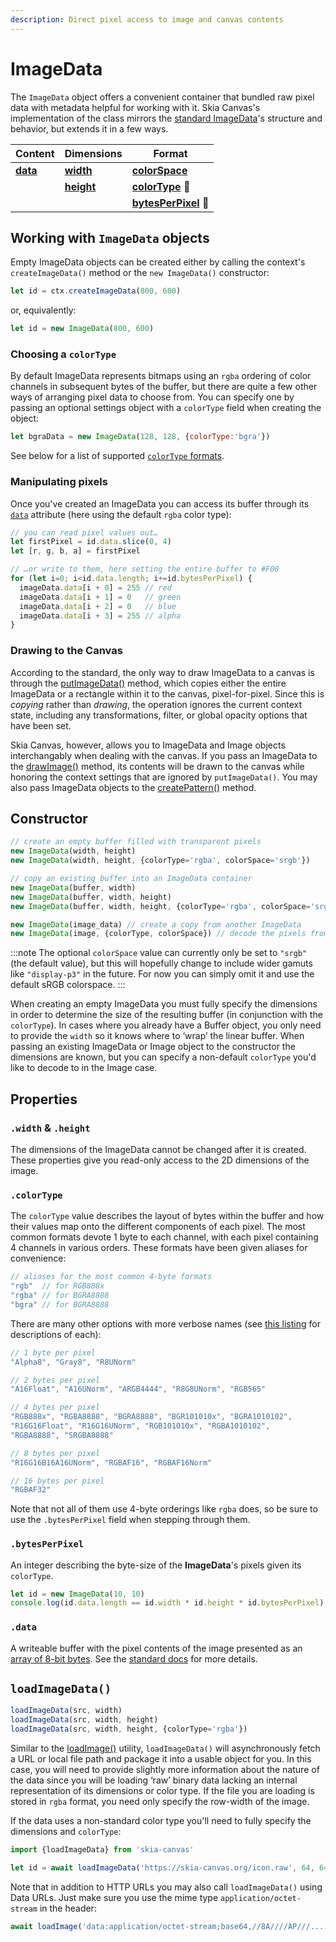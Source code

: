 ```yaml
---
description: Direct pixel access to image and canvas contents
---
```


# ImageData

The `ImageData` object offers a convenient container that bundled raw pixel data with metadata helpful for working with it. Skia Canvas's implementation of the class mirrors the [standard ImageData][ImageData]'s structure and behavior, but extends it in a few ways.

| Content                  | Dimensions                 | Format                                     |
| --                       | --                         | --                                         |
| [**data**][imgdata_data] | [**width**][imgdata_size]  | [**colorSpace**][mdn_ImageData_colorspace] |
|                          | [**height**][imgdata_size] | [**colorType**][imgdata_colortype] 🧪      |
|                          |                            | [**bytesPerPixel**][imgdata_bpp] 🧪        |

## Working with `ImageData` objects

Empty ImageData objects can be created either by calling the context's `createImageData()` method or the `new ImageData()` constructor:

```js
let id = ctx.createImageData(800, 600)
```
or, equivalently:
```js
let id = new ImageData(800, 600)
```

### Choosing a `colorType`

By default ImageData represents bitmaps using an `rgba` ordering of color channels in subsequent bytes of the buffer, but there are quite a few other ways of arranging pixel data to choose from. You can specify one by passing an optional settings object with a `colorType` field when creating the object:

```js
let bgraData = new ImageData(128, 128, {colorType:'bgra'})
```

See below for a list of supported [`colorType` formats][imgdata_colortype].

### Manipulating pixels

Once you've created an ImageData you can access its buffer through its [`data`][imgdata_data] attribute (here using the default `rgba` color type):

```js
// you can read pixel values out…
let firstPixel = id.data.slice(0, 4)
let [r, g, b, a] = firstPixel

// …or write to them, here setting the entire buffer to #F00
for (let i=0; i<id.data.length; i+=id.bytesPerPixel) {
  imageData.data[i + 0] = 255 // red
  imageData.data[i + 1] = 0   // green
  imageData.data[i + 2] = 0   // blue
  imageData.data[i + 3] = 255 // alpha
}
```

### Drawing to the Canvas

According to the standard, the only way to draw ImageData to a canvas is through the [putImageData()][putImageData()] method, which copies either the entire ImageData or a rectangle within it to the canvas, pixel-for-pixel. Since this is *copying* rather than *drawing*, the operation ignores the current context state, including any transformations, filter, or global opacity options that have been set.

Skia Canvas, however, allows you to ImageData and Image objects interchangably when dealing with the canvas. If you pass an ImageData to the [drawImage()][drawImage()] method, its contents will be drawn to the canvas while honoring the context settings that are ignored by `putImageData()`. You may also pass ImageData objects to the [createPattern()][createPattern()] method.


## Constructor

```js returns="ImageData"
// create an empty buffer filled with transparent pixels
new ImageData(width, height)
new ImageData(width, height, {colorType='rgba', colorSpace='srgb'})

// copy an existing buffer into an ImageData container
new ImageData(buffer, width)
new ImageData(buffer, width, height)
new ImageData(buffer, width, height, {colorType='rgba', colorSpace='srgb'})

new ImageData(image_data) // create a copy from another ImageData
new ImageData(image, {colorType, colorSpace}) // decode the pixels from a bitmap Image
```
:::note
The optional `colorSpace` value can currently only be set to `"srgb"` (the default value), but this will hopefully change to include wider gamuts like `"display-p3"` in the future. For now you can simply omit it and use the default sRGB colorspace.
:::

When creating an empty ImageData you must fully specify the dimensions in order to determine the size of the resulting buffer (in conjunction with the `colorType`). In cases where you already have a Buffer object, you only need to provide the `width` so it knows where to ‘wrap’ the linear buffer. When passing an existing ImageData or Image object to the constructor the dimensions are known, but you can specify a non-default `colorType` you'd like to decode to in the Image case.




## Properties

### `.width` & `.height`

The dimensions of the ImageData cannot be changed after it is created. These properties give you read-only access to the 2D dimensions of the image.

### `.colorType`

The `colorType` value describes the layout of bytes within the buffer and how their values map onto the different components of each pixel. The most common formats devote 1 byte to each channel, with each pixel containing 4 channels in various orders. These formats have been given aliases for convenience:

```js
// aliases for the most common 4-byte formats
"rgb"  // for RGB888x
"rgba" // for BGRA8888
"bgra" // for BGRA8888
```

There are many other options with more verbose names (see [this listing][skia_colortype] for descriptions of each):
```js
// 1 byte per pixel
"Alpha8", "Gray8", "R8UNorm"

// 2 bytes per pixel
"A16Float", "A16UNorm", "ARGB4444", "R8G8UNorm", "RGB565"

// 4 bytes per pixel
"RGB888x", "RGBA8888", "BGRA8888", "BGR101010x", "BGRA1010102",
"R16G16Float", "R16G16UNorm", "RGB101010x", "RGBA1010102",
"RGBA8888", "SRGBA8888"

// 8 bytes per pixel
"R16G16B16A16UNorm", "RGBAF16", "RGBAF16Norm"

// 16 bytes per pixel
"RGBAF32"
```

Note that not all of them use 4-byte orderings like `rgba` does, so be sure to use the `.bytesPerPixel` field when stepping through them.

### `.bytesPerPixel`

An integer describing the byte-size of the **ImageData**'s pixels given its `colorType`.

```js
let id = new ImageData(10, 10)
console.log(id.data.length == id.width * id.height * id.bytesPerPixel) // → true
```


### `.data`

A writeable buffer with the pixel contents of the image presented as an [array of 8-bit bytes][u8_array]. See the [standard docs][mdn_ImageData_data] for more details.


## `loadImageData()`

```js returns="Promise<ImageData>"
loadImageData(src, width)
loadImageData(src, width, height)
loadImageData(src, width, height, {colorType='rgba'})
```

Similar to the [loadImage()][loadimage] utility, `loadImageData()` will asynchronously fetch a URL or local file path and package it into a usable object for you. In this case, you will need to provide slightly more information about the nature of the data since you will be loading ‘raw’ binary data lacking an internal representation of its dimensions or color type. If the file you are loading is stored in `rgba` format, you need only specify the row-width of the image.

If the data uses a non-standard color type you'll need to fully specify the dimensions and `colorType`:


```js
import {loadImageData} from 'skia-canvas'

let id = await loadImageData('https://skia-canvas.org/icon.raw', 64, 64, {colorType:'bgra'})
```

Note that in addition to HTTP URLs you may also call `loadImageData()` using Data URLs. Just make sure you use the mime type `application/octet-stream` in the header:

```js
await loadImage('data:application/octet-stream;base64,//8A////AP///...')
```

<!-- references_begin -->
[loadimage]: image.md#loadimage
[imgdata_data]: #data
[imgdata_size]: #width--height
[imgdata_colortype]: #colortype
[imgdata_bpp]: #bytesperpixel
[skia_colortype]: https://rust-skia.github.io/doc/skia_safe/enum.ColorType.html
[ImageData]: https://developer.mozilla.org/en-US/docs/Web/API/ImageData
[mdn_ImageData_data]: https://developer.mozilla.org/en-US/docs/Web/API/ImageData/data
[mdn_ImageData_colorspace]: https://developer.mozilla.org/en-US/docs/Web/API/ImageData/colorSpace
[createPattern()]: https://developer.mozilla.org/en-US/docs/Web/API/CanvasRenderingContext2D/createPattern
[drawImage()]: https://developer.mozilla.org/en-US/docs/Web/API/CanvasRenderingContext2D/drawImage
[putImageData()]: https://developer.mozilla.org/en-US/docs/Web/API/CanvasRenderingContext2D/putImageData
[u8_array]: https://developer.mozilla.org/en-US/docs/Web/JavaScript/Reference/Global_Objects/Uint8ClampedArray
<!-- references_end -->
